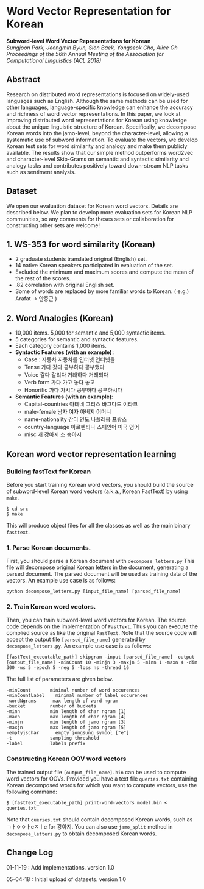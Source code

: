 # Word Vector Representation for Korean
**Subword-level Word Vector Representations for Korean**<br/>
*Sungjoon Park, Jeongmin Byun, Sion Baek, Yongseok Cho, Alice Oh*<br/>
*Proceedings of the 56th Annual Meeting of the Association for Computational Linguistics (ACL 2018)*<br/>

## Abstract
Research on distributed word representations is focused on widely-used languages such as English. Although the same methods can be used for other languages, language-specific knowledge can enhance the accuracy and richness of word vector representations. In this paper, we look at improving distributed word representations for Korean using knowledge about the unique linguistic structure of Korean. Specifically, we decompose Korean words into the jamo-level, beyond the character-level, allowing a systematic use of subword information. To evaluate the vectors, we develop Korean test sets for word similarity and analogy and make them publicly available. The results show that our simple method outperforms word2vec and character-level Skip-Grams on semantic and syntactic similarity and analogy tasks and contributes positively toward down-stream NLP tasks such as sentiment analysis.


## Dataset
We open our evaluation dataset for Korean word vectors. Details are described below. We plan to develop more evaluation sets for Korean NLP communities, so any comments for theses sets or collaboration for constructing other sets are welcome!

## 1. WS-353 for word similarity (Korean)
+  2 graduate students translated original (English) set.
+ 14 native Korean speakers participated in evaluation of the set.
+ Excluded the minimum and maximum scores and compute the mean of the rest of the scores.
+ .82 correlation with original English set.
+ Some of words are replaced by more familiar words to Korean. ( e.g.) Arafat -> 안중근 )

## 2. Word Analogies (Korean)
+ 10,000 items. 5,000 for semantic and 5,000 syntactic items.
+ 5 categories for semantic and syntactic features.
+ Each category contains 1,000 items.
+ **Syntactic Features (with an example)** :
    + Case : 자동차 자동차를 인터넷 인터넷을
    + Tense  가다 갔다 공부하다 공부했다
    + Voice  갈다 갈리다 거래하다 거래되다
	+ Verb form  가다 가고 놓다 놓고
	+ Honorific  가다 가시다 공부하다 공부하시다
+	**Semantic Features (with an example)**:
	+ Capital-countries 아테네 그리스 바그다드 이라크
	+ male-female 남자 여자 아버지 어머니
	+ name-nationality 간디 인도 나폴레옹 프랑스
	+ country-language 아르헨티나 스페인어 미국 영어
	+ misc  개 강아지 소 송아지


## Korean word vector representation learning
### Building fastText for Korean
Before you start training Korean word vectors, you should build the source of subword-level Korean word vectors (a.k.a., Korean FastText) by using `make`.
```
$ cd src
$ make
```
This will produce object files for all the classes as well as the main binary `fasttext`.


### 1. Parse Korean documents.
First, you should parse a Korean document with `decompose_letters.py` This file will decompose original Korean letters in the document, generating a parsed document. The parsed document will be used as training data of the vectors. An example use case is as follows:
```
python decompose_letters.py [input_file_name] [parsed_file_name]
```


### 2. Train Korean word vectors.
Then, you can train subword-level word vectors for Korean. The source code depends on the implementation of `FastText`. Thus you can execute the complied source as like the original `FastText`. Note that the source code will accept the output file `[parsed_file_name]`  generated by `decompose_letters.py`. An example use case is as follows:
```
[fastText_executable_path] skipgram -input [parsed_file_name] -output [output_file_name] -minCount 10 -minjn 3 -maxjn 5 -minn 1 -maxn 4 -dim 300 -ws 5 -epoch 5 -neg 5 -loss ns -thread 16
```
The full list of parameters are given below.
```
-minCount 		minimal number of word occurences
-minCountLabel 	  minimal number of label occurences
-wordNgrams 	 max length of word ngram
-bucket 		number of buckets
-minn 			min length of char ngram [1]
-maxn 			max length of char ngram [4]
-minjn 			min length of jamo ngram [3]
-maxjn 			max length of jamo ngram [5]
-emptyjschar 	  empty jongsung symbol ["e"]
-t  			sampling threshold
-label 			labels prefix
```

### Constructing Korean OOV word vectors
The trained output file `[output_file_name].bin` can be used to compute word vectors for OOVs. Provided you have a text file `queries.txt` containing Korean decomposed words for which you want to compute vectors, use the following command:
```
$ [fastText_executable_path] print-word-vectors model.bin < queries.txt
```
Note that  `queries.txt` should contain decomposed Korean words, such as ㄱㅏㅇㅇㅏeㅈㅣe for 강아지. You can also use `jamo_split` method in `decompose_letters.py` to obtain decomposed Korean words.

## Change Log
01-11-19 : Add implementations. version 1.0

05-04-18 : Initial upload of datasets. version 1.0
